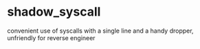 # shadow_syscall
convenient use of syscalls with a single line and a handy dropper, unfriendly for reverse engineer
